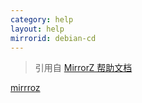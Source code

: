 ```yaml
---
category: help
layout: help
mirrorid: debian-cd
---
```


> 引用自 [MirrorZ 帮助文档](https://help.mirrors.cernet.edu.cn/)

[mirrroz](https://mirrors.help/debian-cd ':include :type=iframe title="help page for debian-cd" width=100% height=1000px style="border-style: solid;border-width: 8px;" id="debian-cd-mirror-z"')

